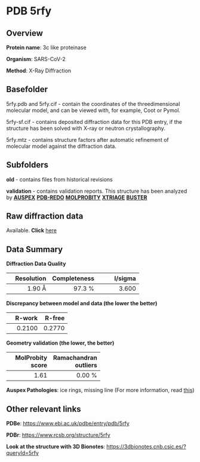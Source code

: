 # PDB 5rfy

## Overview

**Protein name**: 3c like proteinase

**Organism**: SARS-CoV-2

**Method**: X-Ray Diffraction

## Basefolder

5rfy.pdb and 5rfy.cif - contain the coordinates of the threedimensional molecular model, and can be viewed with, for example, Coot or Pymol.

5rfy-sf.cif - contains deposited diffraction data for this PDB entry, if the structure has been solved with X-ray or neutron crystallography.

5rfy.mtz - contains structure factors after automatic refinement of molecular model against the diffraction data.

## Subfolders



**old** - contains files from historical revisions

**validation** - contains validation reports. This structure has been analyzed by [**AUSPEX**](https://github.com/thorn-lab/coronavirus_structural_task_force/tree/master/pdb/3c_like_proteinase/SARS-CoV-2/5rfy/validation/auspex) [**PDB-REDO**](https://github.com/thorn-lab/coronavirus_structural_task_force/tree/master/pdb/3c_like_proteinase/SARS-CoV-2/5rfy/validation/pdb-redo) [**MOLPROBITY**](https://github.com/thorn-lab/coronavirus_structural_task_force/tree/master/pdb/3c_like_proteinase/SARS-CoV-2/5rfy/validation/molprobity) [**XTRIAGE**](https://github.com/thorn-lab/coronavirus_structural_task_force/blob/master/pdb/3c_like_proteinase/SARS-CoV-2/5rfy/validation/Xtriage_output.log) [**BUSTER**](https://www.globalphasing.com/buster/wiki/index.cgi?Covid19Pdb5RFY)

## Raw diffraction data

Available. **Click** [here](https://zenodo.org/record/3731546) 

## Data Summary
**Diffraction Data Quality**

|   | Resolution | Completeness| I/sigma |
|---|-------------:|----------------:|--------------:|
|   |1.90 Å|97.3  %|<img width=50/>3.600|

**Discrepancy between model and data (the lower the better)**

|   | **R-work**| **R-free**   
|---|-------------:|----------------:|           
||  0.2100|  0.2770|

**Geometry validation (the lower, the better)**

|   |**MolProbity<br>score**| **Ramachandran<br>outliers** 
|---|-------------:|----------------:|
||  1.61|  0.00 %|

**Auspex Pathologies**: ice rings, missing line (For more information, read [this](https://github.com/thorn-lab/coronavirus_structural_task_force/blob/master/pdb/3c_like_proteinase/SARS-CoV-2/5rfy/validation/auspex/5rfy_auspex_comments.txt))

 



## Other relevant links 
**PDBe**:  https://www.ebi.ac.uk/pdbe/entry/pdb/5rfy
 
**PDBr**: https://www.rcsb.org/structure/5rfy 

**Look at the structure with 3D Bionotes**: https://3dbionotes.cnb.csic.es/?queryId=5rfy

